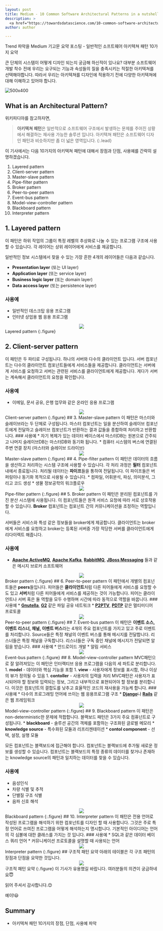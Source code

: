 ```yaml
---
layout: post
title: Medium - 10 Common Software Architectural Patterns in a nutshell
description: >
  <a href="https://towardsdatascience.com/10-common-software-architectural-patterns-in-a-nutshell-a0b47a1e9013">원문 - Vijini Mallawaarachchi</a>
author: author

---
```


Trend 파악을 Medium 기고문 요약 포스팅 - 일반적인 소프트웨어 아키텍쳐 패턴 10가지 요약

큰 단체의 시스템이 어떻게 디자인 되는지 궁금해 하신적이 있나요? 대부분 소프트웨어 개발 착수 전에 우리는 요구되는 기능과 속성들의 질을 충족시키는 적절한 아키텍쳐를 선택해야합니다. 따라서 우리는 아키텍쳐를 디자인에 적용하기 전에 다양한 아키텍쳐에 대해 이해하고 있어야 합니다.

![500x400](https://miro.medium.com/max/1400/1*M22DR3WPqbWXWidYIq2GwA.png)

## What is an Architectural Pattern?
위키피디아를 참고하자면,
> <b>아키텍쳐 패턴</b>은 일반적으로 소프트웨어 구조에서 발생하는 문제를 주어진 상황에서 해결하는 재사용 가능한 솔루션 입니다. 아키텍쳐 패턴은 소프트웨어 디자인 패턴과 비슷하지만 좀 더 넓은 영역입니다.
{:.lead}

이 기사에서는 다음 10가지의 아키텍쳐 패턴에 대해서 장점과 단점, 사용예를 간략히 설명하겠습니다.

1. Layered pattern
1. Client-server pattern
1. Master-slave pattern
1. Pipe-filter pattern
1. Broker pattern
1. Peer-to-peer pattern
1. Event-bus pattern
1. Model-view-controller pattern
1. Blackboard pattern
1. Interpreter pattern

## 1. Layered pattern
이 패턴은 하위 작업의 그룹이 특정 레벨의 추상화로 나눌 수 있는 프로그램 구조에 사용할 수 있습니다. 각 레이어는 상위 레이어에게 서비스를 제공합니다.

일반적인 정보 시스템에서 찾을 수 있는 가장 흔한 4개의 레이어들은 다음과 같습니다.
* <b>Presentation layer</b> (또는 UI layer)
* <b>Application layer</b> (또는 service layer)
* <b>Business logic layer</b> (또는 domain layer)
* <b>Data access layer</b> (또는 persistence layer)
### 사용예
* 일반적인 데스크탑 응용 프로그램
* 인터넷 상업용 웹 응용 프로그램

<center>
<img src="https://miro.medium.com/max/376/1*jMWk_JqqyyloVPhTs_Zd1A.png">
</center>
Layered pattern
{:.figure}

## 2. Client-server pattern
이 패턴은 두 파티로 구성됩니다. 하나의 서버와 다수의 클라이언트 입니다. 서버 컴포넌트는 다수의 클라이언트 컴포넌트들에게 서비스들을 제공합니다. 클라이언트는 서버에게 서비스를 요청하고 서버는 관련된 서비스를 클라이언트에게 제공합니다. 게다가 서버는 계속해서 클라이언트의 요청을 확인합니다.
### 사용예
* 이메일, 문서 공유, 은행 업무와 같은 온라인 응용 프로그램
<center>
<img src="https://miro.medium.com/max/568/1*4xX_WQQuD2u0PMK5bcWFkQ.png">
</center>
Client-server pattern
{:.figure}
## 3. Master-slave pattern
이 패턴은 마스터와 슬레이브라는 두 단체로 구성됩니다. 마스터 컴포넌트는 일을 분산하여 슬레이브 컴포넌트에게 전달하고 슬레이브 컴포넌트가 반환하는 결과 값들을 종합하여 처리하고 반환합니다.
### 사용예
* 자기 복제가 있는 데이터 베이스에서 마스터DB는 원본으로 간주되고 나머지 슬레이브DB는 마스터DB와 동기화 됩니다.
* 컴퓨터 시스템의 버스에 연결된 주변 연결 장치 (마스터와 슬레이브 드라이브)
<center>
<img src="https://miro.medium.com/max/1084/1*lsK9QntZl2d5oLojwRGXDg.png">
</center>
Master-slave pattern
{:.figure}
## 4. Pipe-filter pattern
이 패턴은 데이터의 흐름을 생산하고 처리하는 시스템 구조에 사용할 수 있습니다. 각 처리 과정은 <b>필터</b> 컴포넌트 내에서 종료됩니다. 처리될 데이터는 <b>파이프</b>들을 통하여 전달됩니다. 이 파이프들은 버퍼링이나 동기화 목적으로 사용될 수 있습니다.
* 컴파일, 어휘분석, 파싱, 의미분석, 그리고 코드 생성
* 생물 정보공학의 워크플로우
<center>
<img src="https://miro.medium.com/max/1400/1*qikehZcDhhl_wWsqeI_nvg.png">
</center>
Pipe-filter pattern
{:.figure}
## 5. Broker pattern
이 패턴은 분리된 컴포넌트를 가진 분산 시스템에 사용됩니다. 이 컴포넌트들은 원격 서비스 요청에 따라 서로 상호작용할 수 있습니다. <b>Broker</b> 컴포넌트는 컴포넌트 간의 커뮤니케이션을 조정하는 역할입니다.

서버들은 서비스와 특성 같은 정보들을 broker에게 제공합니다. 클라이언트는 broker에게 서비스를 요청하고 broker는 등록된 서버중 가장 적당한 서버를 클라이언트에게 리다이렉트 해줍니다.
### 사용예
* <a href="https://en.wikipedia.org/wiki/Apache_ActiveMQ"><b>Apache ActiveMQ</b></a>, <a href="https://en.wikipedia.org/wiki/Apache_Kafka"><b>Apache Kafka</b></a>, <a href="https://en.wikipedia.org/wiki/RabbitMQ"><b>RabbitMQ</b></a>, <a href="https://en.wikipedia.org/wiki/JBoss_Messaging"><b>JBoss Messaging</b></a> 들과 같은 메시지 브로커 소프트웨어
<center>
<img src="https://miro.medium.com/max/1400/1*1qRQZjLRAd0yY_T9p2OgBw.png">
</center>
Broker pattern
{:.figure}
## 6. Peer-to-peer pattern
이 패턴에서 개별의 컴포넌트들은 <b>peers</b>들입니다. 피어들은 <b>클라이언트</b>처럼 다른 피어들에게 서비스를 요청할 수도 있고 <b>서버</b>처럼 다른 피어들에게 서비스를 제공하는 것이 가능합니다. 피어는 클라이언트나 서버 혹은 둘 역할을 모두 수행하며 시간에 따라 동적으로 역할을 바꿉니다.
### 사용예
* <a href="https://en.wikipedia.org/wiki/JBoss_Messaging"><b>Gnutella</b></a>, <a href="https://en.wikipedia.org/wiki/JBoss_Messaging"><b>G2</b></a> 같은 파일 공유 네트워크
* <a href="https://en.wikipedia.org/wiki/P2PTV"><b>P2PTV</b></a>, <a href="https://en.wikipedia.org/wiki/Peer_Distributed_Transfer_Protocol"><b>PDTP</b></a> 같은 멀티미디어 프로토콜
<center>
<img src="https://miro.medium.com/max/520/1*ROvkckSTw1UncrbQSmUJUQ.png">
</center>
Peer-to-peer pattern
{:.figure}
## 7. Event-bus pattern
이 패턴은 <b>이벤트 소스, 이벤트 리스너, 채널, 이벤트 버스</b>라는 4개의 주요 컴포넌트를 가지고 있고 주로 이벤트를 처리합니다. Source들은 특정 채널의 이벤트 버스를 통해 메시지를 전달합니다. 리스너들은 특정 채널을 구독합니다. 리스너들은 구독 중인 채널에 메시지가 전달되면 알림을 받습니다.
### 사용예
* 안드로이드 개발
* 알림 서비스
<center>
<img src="https://miro.medium.com/max/1264/1*DOZ4nVR9zkJm-EnXT3KOGQ.png">
</center>
Event-bus pattern
{:.figure}
## 8. Model-view-controller pattern
MVC패턴으로 잘 알려져있는 이 패턴은 인터랙티브 응용 프로그램을 다음의 세 파트로 분리합니다.
1. <b>model</b> - 데이터와 핵심 기능을 포함
1. <b>view</b> - 사용자에게 정보를 표시함, 하나 이상의 뷰가 정의될 수 있음
1. <b>contoller</b> - 사용자의 입력을 처리
MVC패턴은 사용자가 표시되어야 할 정보와 입력되는 정보, 그리고 내부적으로 표현되어야 할 정보를 분리합니다. 이것은 컴포넌트의 결합도를 낮추고 효율적인 코드의 재사용을 가능케 합니다.
### 사용예
* 다수의 프로그래밍 언어에 쓰이는 웹 응용프로그램 구조
* <a href="https://en.wikipedia.org/wiki/Django_(web_framework)"><b>Django</b></a>나 <a href="https://en.wikipedia.org/wiki/Ruby_on_Rails"><b>Rails</b></a> 같은 웹 프레임워크
<center>
<img src="https://miro.medium.com/max/1400/1*OP0CS6O5Sb66jpc-H-IuRQ.png">
</center>
Model-view-controller pattern
{:.figure}
## 9. Blackboard pattern
이 패턴은 non-deterministic한 문제에 적합합니다. 블랙보드 패턴은 3가지 주요 컴퓨넌트로 구성됩니다.
* <b>blackboard</b> - 솔루션 공간의 객체를 포함하는 구조화된 글로벌 메모리
* <b>knowledge source</b> - 특수화된 모듈과 리프리젠테이션
* <b>contol component</b> - 선택, 설정, 실행 모듈

모든 컴포넌트는 블랙보드에 접근해야 합니다. 컴포넌트는 블랙보드에 추가될 새로운 정보를 생성할 수 있습니다. 컴포넌트는 블랙보드의 특정 종류의 데이터를 찾거나 존재하는 knowledge source의 패턴과 일치하는 데이터를 찾을 수 있습니다.
### 사용예
* 음성인식
* 차량 식별 및 추적
* 단밸질 구조 식별
* 음파 신호 해석
<center>
<img src="https://miro.medium.com/max/1060/1*ArbMx7A21I47llvwUTiSDg.png">
</center>
Blackboard pattern
{:.figure}
## 10. Interpreter pattern
이 패턴은 전용 언어로 작성된 프로그램을 해석하기 위한 컴포넌트를 디자인 할 때 사용합니다. 그것은 주로 특정 언어로 쓰여진 프로그램을 어떻게 해석하는지 명시합니다. 기본적인 아이디어는 언어의 각 심볼에 대한 클래스를 가지는 것 입니다.
### 사용예
* SQL과 같은 데이터 베이스 쿼리 언어
* 커뮤니케이션 프로토콜을 설명할 때 사용되는 언어
<center>
<img src="https://miro.medium.com/max/1320/1*DrC3T5R4SsdcQY6aXLCRZA.png">
</center>
Interpreter pattern
{:.figure}
## 구조적 패턴 요약
아래의 테이블은 각 구조 패턴의 장점과 단점을 요약한 것입니다.
<center>
<img src="https://miro.medium.com/max/2000/1*Z9dKeyf6yi0nFMaUZF1P3Q.png">
</center>
구조적 패턴 요약
{:.figure}
이 기사가 유용했길 바랍니다. 여러분들의 의견이 궁금하네요😇

읽어 주셔서 감사합니다.😊

예이!😃
## Summary
* 아키텍쳐 패턴 10가지의 장점, 단점, 사용예 파악
